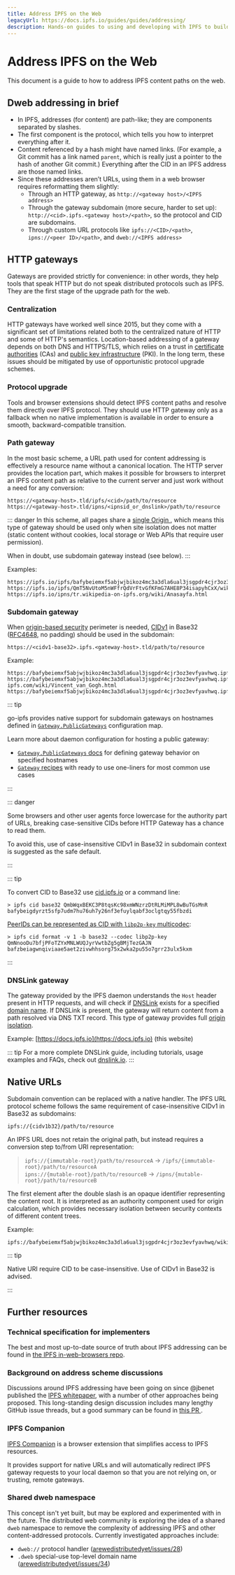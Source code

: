```yaml
---
title: Address IPFS on the Web
legacyUrl: https://docs.ipfs.io/guides/guides/addressing/
description: Hands-on guides to using and developing with IPFS to build decentralized web apps and services.
---
```


# Address IPFS on the Web

This document is a guide to how to address IPFS content paths on the web.

## Dweb addressing in brief

- In IPFS, addresses (for content) are path-like; they are components separated by slashes.
- The first component is the protocol, which tells you how to interpret everything after it.
- Content referenced by a hash might have named links. (For example, a Git commit has a link named `parent`, which is really just a pointer to the hash of another Git commit.) Everything after the CID in an IPFS address are those named links.
- Since these addresses aren’t URLs, using them in a web browser requires reformatting them slightly:
  - Through an HTTP gateway, as `http://<gateway host>/<IPFS address>`
  - Through the gateway subdomain (more secure, harder to set up): `http://<cid>.ipfs.<gateway host>/<path>`, so the protocol and CID are subdomains.
  - Through custom URL protocols like `ipfs://<CID>/<path>`, `ipns://<peer ID>/<path>`, and `dweb://<IPFS address>`

## HTTP gateways

Gateways are provided strictly for convenience: in other words, they help tools that speak HTTP but do not speak distributed protocols such as IPFS. They are the first stage of the upgrade path for the web.

### Centralization

HTTP gateways have worked well since 2015, but they come with a significant set of limitations related both to the centralized nature of HTTP and some of HTTP's semantics. Location-based addressing of a gateway depends on both DNS and HTTPS/TLS, which relies on a trust in [certificate authorities](https://en.wikipedia.org/wiki/Certificate_authority) (CAs) and [public key infrastructure](https://en.wikipedia.org/wiki/Public_key_infrastructure) (PKI). In the long term, these issues should be mitigated by use of opportunistic protocol upgrade schemes.

### Protocol upgrade

Tools and browser extensions should detect IPFS content paths and resolve them directly over IPFS protocol. They should use HTTP gateway only as a fallback when no native implementation is available in order to ensure a smooth, backward-compatible transition.

### Path gateway

In the most basic scheme, a URL path used for content addressing is effectively a resource name without a canonical location. The HTTP server provides the location part, which makes it possible for browsers to interpret an IPFS content path as relative to the current server and just work without a need for any conversion:

```
https://<gateway-host>.tld/ipfs/<cid>/path/to/resource
https://<gateway-host>.tld/ipns/<ipnsid_or_dnslink>/path/to/resource
```

::: danger
In this scheme, all pages share a <a href="https://en.wikipedia.org/wiki/Same-origin_policy" target="_blank">single Origin&nbsp;<i class="fas fa-external-link-square-alt fa-sm"></i></a>, which means this type of gateway should be used only when site isolation does not matter (static content without cookies, local storage or Web APIs that require user permission).

When in doubt, use subdomain gateway instead (see below).
:::

Examples:

```
https://ipfs.io/ipfs/bafybeiemxf5abjwjbikoz4mc3a3dla6ual3jsgpdr4cjr3oz3evfyavhwq/wiki/Vincent_van_Gogh.html
https://ipfs.io/ipfs/QmT5NvUtoM5nWFfrQdVrFtvGfKFmG7AHE8P34isapyhCxX/wiki/Mars.html
https://ipfs.io/ipns/tr.wikipedia-on-ipfs.org/wiki/Anasayfa.html
```

### Subdomain gateway

When [origin-based security](https://en.wikipedia.org/wiki/Same-origin_policy) perimeter is needed, [CIDv1](https://github.com/ipld/cid#cidv1) in Base32 ([RFC4648](https://tools.ietf.org/html/rfc4648#section-6), no padding) should be used in the subdomain:

    https://<cidv1-base32>.ipfs.<gateway-host>.tld/path/to/resource

Example:

    https://bafybeiemxf5abjwjbikoz4mc3a3dla6ual3jsgpdr4cjr3oz3evfyavhwq.ipfs.dweb.link/wiki/
    https://bafybeiemxf5abjwjbikoz4mc3a3dla6ual3jsgpdr4cjr3oz3evfyavhwq.ipfs.cf-ipfs.com/wiki/Vincent_van_Gogh.html
    https://bafybeiemxf5abjwjbikoz4mc3a3dla6ual3jsgpdr4cjr3oz3evfyavhwq.ipfs.localhost:8080/wiki/

::: tip

go-ipfs provides native support for subdomain gateways on hostnames defined in [`Gateway.PublicGateways`](https://github.com/ipfs/go-ipfs/blob/master/docs/config.md#gatewaypublicgateways) configuration map.

Learn more about daemon configuration for hosting a public gateway:

- [`Gateway.PublicGateways` docs](https://github.com/ipfs/go-ipfs/blob/master/docs/config.md#gatewaypublicgateways) for defining gateway behavior on specified hostnames
- [`Gateway` recipes](https://github.com/ipfs/go-ipfs/blob/master/docs/config.md#gatewaypublicgateways) with ready to use one-liners for most common use cases

:::

::: danger

Some browsers and other user agents force lowercase for the authority part of URLs, breaking case-sensitive CIDs before HTTP Gateway has a chance to read them.

To avoid this, use of case-insensitive CIDv1 in Base32 in subdomain context is suggested as the safe default.

:::

::: tip

To convert CID to Base32 use [cid.ipfs.io](https://cid.ipfs.io) or a command line:

```shell
> ipfs cid base32 QmbWqxBEKC3P8tqsKc98xmWNzrzDtRLMiMPL8wBuTGsMnR
bafybeigdyrzt5sfp7udm7hu76uh7y26nf3efuylqabf3oclgtqy55fbzdi
```

[PeerIDs can be represented as CID with `libp2p-key` multicodec](https://github.com/libp2p/specs/blob/master/RFC/0001-text-peerid-cid.md):

```shell
> ipfs cid format -v 1 -b base32 --codec libp2p-key QmNnooDu7bfjPFoTZYxMNLWUQJyrVwtbZg5gBMjTezGAJN
bafzbeiagwnqiviaae5aet2zivwhhsorg75x2wka2pu55o7grr23ulx5kxm
```

:::

### DNSLink gateway

The gateway provided by the IPFS daemon understands the `Host` header present in HTTP requests, and will check if [DNSLink](/guides/concepts/dnslink) exists for a specified [domain name](https://en.wikipedia.org/wiki/Fully_qualified_domain_name).
If DNSLink is present, the gateway will return content from a path resolved via DNS TXT record.
This type of gateway provides full [origin isolation](https://en.wikipedia.org/wiki/Same-origin_policy).

Example: [https://docs.ipfs.io](https://docs.ipfs.io) (this website)

::: tip
For a more complete DNSLink guide, including tutorials, usage examples and FAQs, check out [dnslink.io](https://dnslink.io).
:::

## Native URLs

Subdomain convention can be replaced with a native handler. The IPFS URL protocol scheme follows the same requirement of case-insensitive CIDv1 in Base32 as subdomains:

```
ipfs://{cidv1b32}/path/to/resource
```

An IPFS URL does not retain the original path, but instead requires a conversion step to/from URI representation:

> `ipfs://{immutable-root}/path/to/resourceA` → `/ipfs/{immutable-root}/path/to/resourceA`  
> `ipns://{mutable-root}/path/to/resourceB` → `/ipns/{mutable-root}/path/to/resourceB`

The first element after the double slash is an opaque identifier representing the content root. It is interpreted as an authority component used for origin calculation, which provides necessary isolation between security contexts of different content trees.

Example:

```
ipfs://bafybeiemxf5abjwjbikoz4mc3a3dla6ual3jsgpdr4cjr3oz3evfyavhwq/wiki/Vincent_van_Gogh.html
```

::: tip

Native URI require CID to be case-insensitive. Use of CIDv1 in Base32 is advised.

:::

## Further resources

### Technical specification for implementers

The best and most up-to-date source of truth about IPFS addressing can be found in [the IPFS in-web-browsers repo](https://github.com/ipfs/in-web-browsers/blob/master/ADDRESSING.md).

### Background on address scheme discussions

Discussions around IPFS addressing have been going on since @jbenet published the [IPFS whitepaper](https://ipfs.io/ipfs/QmR7GSQM93Cx5eAg6a6yRzNde1FQv7uL6X1o4k7zrJa3LX/ipfs.draft3.pdf), with a number of other approaches being proposed. This long-standing design discussion includes many lengthy GitHub issue threads, but a good summary can be found in [this PR&nbsp;<i class="fas fa-external-link-square-alt fa-sm"></i></a>](https://github.com/ipfs/specs/pull/152).

### IPFS Companion

[IPFS Companion](https://github.com/ipfs-shipyard/ipfs-companion#ipfs-companion) is a browser extension that simplifies access to IPFS resources.

It provides support for native URLs and will automatically redirect IPFS gateway requests to your local daemon so that you are not relying on, or trusting, remote gateways.

### Shared dweb namespace

This concept isn't yet built, but may be explored and experimented with in the future. The distributed web community is exploring the idea of a shared `dweb` namespace to remove the complexity of addressing IPFS and other content-addressed protocols. Currently investigated approaches include:

- `dweb://` protocol handler ([arewedistributedyet/issues/28](https://github.com/arewedistributedyet/arewedistributedyet/issues/28))
- `.dweb` special-use top-level domain name ([arewedistributedyet/issues/34](https://github.com/arewedistributedyet/arewedistributedyet/issues/34))
